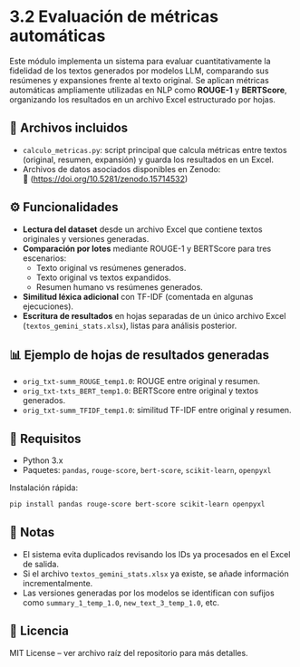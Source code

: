 # 3.2 Evaluación de métricas automáticas

Este módulo implementa un sistema para evaluar cuantitativamente la fidelidad de los textos generados por modelos LLM, comparando sus resúmenes y expansiones frente al texto original. Se aplican métricas automáticas ampliamente utilizadas en NLP como **ROUGE-1** y **BERTScore**, organizando los resultados en un archivo Excel estructurado por hojas.

## 📂 Archivos incluidos

- `calculo_metricas.py`: script principal que calcula métricas entre textos (original, resumen, expansión) y guarda los resultados en un Excel.
- Archivos de datos asociados disponibles en Zenodo:  
  🔗 (https://doi.org/10.5281/zenodo.15714532)

## ⚙️ Funcionalidades

- **Lectura del dataset** desde un archivo Excel que contiene textos originales y versiones generadas.
- **Comparación por lotes** mediante ROUGE-1 y BERTScore para tres escenarios:
  - Texto original vs resúmenes generados.
  - Texto original vs textos expandidos.
  - Resumen humano vs resúmenes generados.
- **Similitud léxica adicional** con TF-IDF (comentada en algunas ejecuciones).
- **Escritura de resultados** en hojas separadas de un único archivo Excel (`textos_gemini_stats.xlsx`), listas para análisis posterior.

## 📊 Ejemplo de hojas de resultados generadas

- `orig_txt-summ_ROUGE_temp1.0`: ROUGE entre original y resumen.
- `orig_txt-txts_BERT_temp1.0`: BERTScore entre original y textos generados.
- `orig_txt-summ_TFIDF_temp1.0`: similitud TF-IDF entre original y resumen.

## 🧠 Requisitos

- Python 3.x
- Paquetes: `pandas`, `rouge-score`, `bert-score`, `scikit-learn`, `openpyxl`

Instalación rápida:

```bash
pip install pandas rouge-score bert-score scikit-learn openpyxl
```

## 📌 Notas

- El sistema evita duplicados revisando los IDs ya procesados en el Excel de salida.
- Si el archivo `textos_gemini_stats.xlsx` ya existe, se añade información incrementalmente.
- Las versiones generadas por los modelos se identifican con sufijos como `summary_1_temp_1.0`, `new_text_3_temp_1.0`, etc.

## 📄 Licencia

MIT License – ver archivo raíz del repositorio para más detalles.
